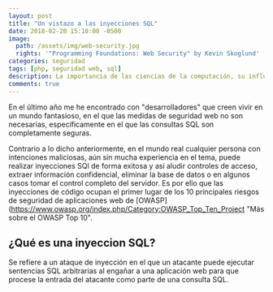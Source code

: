 ```yaml
---
layout: post
title: "Un vistazo a las inyecciones SQL"
date: 2018-02-20 15:10:00 -0500
image:
  path: /assets/img/web-security.jpg
  rights: '"Programming Foundations: Web Security" by Kevin Skoglund'
categories: seguridad
tags: [php, seguridad web, sql]
description: La importancia de las ciencias de la computación, su influencia en el mundo moderno y todas sus áreas de estudio
comments: true
---
```

En el último año me he encontrado con "desarrolladores" que creen vivir en un mundo fantasioso, en el que las medidas de seguridad web no son necesarias, específicamente en el que las consultas SQL son completamente seguras.

Contrario a lo dicho anteriormente, en el mundo real cualquier persona con intenciones maliciosas, aún sin mucha experiencia en el tema, puede realizar inyecciones SQl de forma exitosa y así aludir controles de acceso, extraer información confidencial, eliminar la base de datos o en algunos casos tomar el control completo del servidor. Es por ello que las inyecciones de código ocupan el primer lugar de los 10 principales riesgos de seguridad de aplicaciones web de [OWASP](https://www.owasp.org/index.php/Category:OWASP_Top_Ten_Project "Más sobre el OWASP Top 10".


## ¿Qué es una inyeccion SQL?

Se refiere a un ataque de inyección en el que un atacante puede ejecutar sentencias SQL arbitrarias al engañar a una aplicación web para que procese la entrada del atacante como parte de una consulta SQL.
